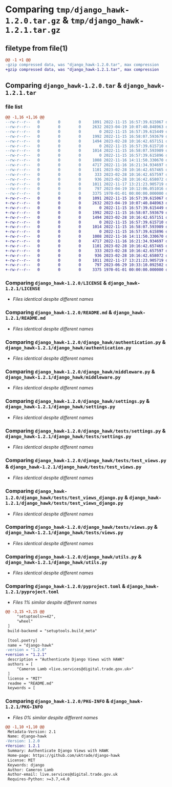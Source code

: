 # Comparing `tmp/django_hawk-1.2.0.tar.gz` & `tmp/django_hawk-1.2.1.tar.gz`

## filetype from file(1)

```diff
@@ -1 +1 @@
-gzip compressed data, was "django_hawk-1.2.0.tar", max compression
+gzip compressed data, was "django_hawk-1.2.1.tar", max compression
```

## Comparing `django_hawk-1.2.0.tar` & `django_hawk-1.2.1.tar`

### file list

```diff
@@ -1,16 +1,16 @@
--rw-r--r--   0        0        0     1091 2022-11-15 16:57:39.615067 django_hawk-1.2.0/LICENSE
--rw-r--r--   0        0        0     2632 2023-04-19 10:07:40.848963 django_hawk-1.2.0/README.md
--rw-r--r--   0        0        0        0 2022-11-15 16:57:39.615449 django_hawk-1.2.0/django_hawk/__init__.py
--rw-r--r--   0        0        0     1992 2022-11-15 16:58:07.593679 django_hawk-1.2.0/django_hawk/authentication.py
--rw-r--r--   0        0        0     1494 2023-02-28 10:16:42.657151 django_hawk-1.2.0/django_hawk/middleware.py
--rw-r--r--   0        0        0        0 2022-11-15 16:57:39.615710 django_hawk-1.2.0/django_hawk/py.typed
--rw-r--r--   0        0        0     1014 2022-11-15 16:58:07.593989 django_hawk-1.2.0/django_hawk/settings.py
--rw-r--r--   0        0        0        0 2022-11-15 16:57:39.615896 django_hawk-1.2.0/django_hawk/tests/__init__.py
--rw-r--r--   0        0        0     1008 2022-11-16 14:11:50.330670 django_hawk-1.2.0/django_hawk/tests/settings.py
--rw-r--r--   0        0        0     4717 2022-11-16 16:21:34.934697 django_hawk-1.2.0/django_hawk/tests/test_views.py
--rw-r--r--   0        0        0     1101 2023-02-28 10:16:42.657465 django_hawk-1.2.0/django_hawk/tests/test_views_django.py
--rw-r--r--   0        0        0      333 2023-02-28 10:16:42.657597 django_hawk-1.2.0/django_hawk/tests/urls.py
--rw-r--r--   0        0        0      936 2023-02-28 10:16:42.658072 django_hawk-1.2.0/django_hawk/tests/views.py
--rw-r--r--   0        0        0     1011 2022-11-17 13:21:23.905719 django_hawk-1.2.0/django_hawk/utils.py
--rw-r--r--   0        0        0      797 2023-04-19 10:12:06.051016 django_hawk-1.2.0/pyproject.toml
--rw-r--r--   0        0        0     3375 1970-01-01 00:00:00.000000 django_hawk-1.2.0/PKG-INFO
+-rw-r--r--   0        0        0     1091 2022-11-15 16:57:39.615067 django_hawk-1.2.1/LICENSE
+-rw-r--r--   0        0        0     2632 2023-04-19 10:07:40.848963 django_hawk-1.2.1/README.md
+-rw-r--r--   0        0        0        0 2022-11-15 16:57:39.615449 django_hawk-1.2.1/django_hawk/__init__.py
+-rw-r--r--   0        0        0     1992 2022-11-15 16:58:07.593679 django_hawk-1.2.1/django_hawk/authentication.py
+-rw-r--r--   0        0        0     1494 2023-02-28 10:16:42.657151 django_hawk-1.2.1/django_hawk/middleware.py
+-rw-r--r--   0        0        0        0 2022-11-15 16:57:39.615710 django_hawk-1.2.1/django_hawk/py.typed
+-rw-r--r--   0        0        0     1014 2022-11-15 16:58:07.593989 django_hawk-1.2.1/django_hawk/settings.py
+-rw-r--r--   0        0        0        0 2022-11-15 16:57:39.615896 django_hawk-1.2.1/django_hawk/tests/__init__.py
+-rw-r--r--   0        0        0     1008 2022-11-16 14:11:50.330670 django_hawk-1.2.1/django_hawk/tests/settings.py
+-rw-r--r--   0        0        0     4717 2022-11-16 16:21:34.934697 django_hawk-1.2.1/django_hawk/tests/test_views.py
+-rw-r--r--   0        0        0     1101 2023-02-28 10:16:42.657465 django_hawk-1.2.1/django_hawk/tests/test_views_django.py
+-rw-r--r--   0        0        0      333 2023-02-28 10:16:42.657597 django_hawk-1.2.1/django_hawk/tests/urls.py
+-rw-r--r--   0        0        0      936 2023-02-28 10:16:42.658072 django_hawk-1.2.1/django_hawk/tests/views.py
+-rw-r--r--   0        0        0     1011 2022-11-17 13:21:23.905719 django_hawk-1.2.1/django_hawk/utils.py
+-rw-r--r--   0        0        0      797 2023-06-29 10:33:10.092502 django_hawk-1.2.1/pyproject.toml
+-rw-r--r--   0        0        0     3375 1970-01-01 00:00:00.000000 django_hawk-1.2.1/PKG-INFO
```

### Comparing `django_hawk-1.2.0/LICENSE` & `django_hawk-1.2.1/LICENSE`

 * *Files identical despite different names*

### Comparing `django_hawk-1.2.0/README.md` & `django_hawk-1.2.1/README.md`

 * *Files identical despite different names*

### Comparing `django_hawk-1.2.0/django_hawk/authentication.py` & `django_hawk-1.2.1/django_hawk/authentication.py`

 * *Files identical despite different names*

### Comparing `django_hawk-1.2.0/django_hawk/middleware.py` & `django_hawk-1.2.1/django_hawk/middleware.py`

 * *Files identical despite different names*

### Comparing `django_hawk-1.2.0/django_hawk/settings.py` & `django_hawk-1.2.1/django_hawk/settings.py`

 * *Files identical despite different names*

### Comparing `django_hawk-1.2.0/django_hawk/tests/settings.py` & `django_hawk-1.2.1/django_hawk/tests/settings.py`

 * *Files identical despite different names*

### Comparing `django_hawk-1.2.0/django_hawk/tests/test_views.py` & `django_hawk-1.2.1/django_hawk/tests/test_views.py`

 * *Files identical despite different names*

### Comparing `django_hawk-1.2.0/django_hawk/tests/test_views_django.py` & `django_hawk-1.2.1/django_hawk/tests/test_views_django.py`

 * *Files identical despite different names*

### Comparing `django_hawk-1.2.0/django_hawk/tests/views.py` & `django_hawk-1.2.1/django_hawk/tests/views.py`

 * *Files identical despite different names*

### Comparing `django_hawk-1.2.0/django_hawk/utils.py` & `django_hawk-1.2.1/django_hawk/utils.py`

 * *Files identical despite different names*

### Comparing `django_hawk-1.2.0/pyproject.toml` & `django_hawk-1.2.1/pyproject.toml`

 * *Files 1% similar despite different names*

```diff
@@ -3,15 +3,15 @@
     "setuptools>=42",
     "wheel"
 ]
 build-backend = "setuptools.build_meta"
 
 [tool.poetry]
 name = "django-hawk"
-version = "1.2.0"
+version = "1.2.1"
 description = "Authenticate Django Views with HAWK"
 authors = [
     "Cameron Lamb <live.services@digital.trade.gov.uk>"
 ]
 license = "MIT"
 readme = "README.md"
 keywords = [
```

### Comparing `django_hawk-1.2.0/PKG-INFO` & `django_hawk-1.2.1/PKG-INFO`

 * *Files 0% similar despite different names*

```diff
@@ -1,10 +1,10 @@
 Metadata-Version: 2.1
 Name: django-hawk
-Version: 1.2.0
+Version: 1.2.1
 Summary: Authenticate Django Views with HAWK
 Home-page: https://github.com/uktrade/django-hawk
 License: MIT
 Keywords: django
 Author: Cameron Lamb
 Author-email: live.services@digital.trade.gov.uk
 Requires-Python: >=3.7,<4.0
```

